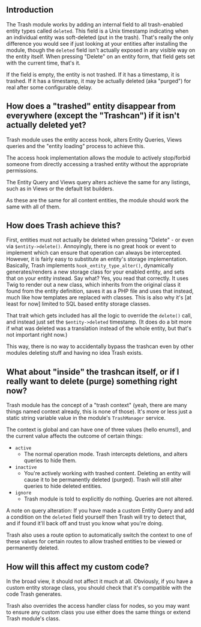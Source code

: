 ## Introduction

The Trash module works by adding an internal field to all trash-enabled entity types called `deleted`. This field is a Unix timestamp indicating when an individual entity was soft-deleted (put in the trash). That's really the only difference you would see if just looking at your entities after installing the module, though the `deleted` field isn't actually exposed in any visible way on the entity itself.
When pressing "Delete" on an entity form, that field gets set with the current time, that's it.

If the field is empty, the entity is not trashed. If it has a timestamp, it is trashed. If it has a timestamp, it may be actually deleted (aka "purged") for real after some configurable delay.

## How does a "trashed" entity disappear from everywhere (except the "Trashcan") if it isn't actually deleted yet?

Trash module uses the entity access hook, alters Entity Queries, Views queries and the "entity loading" process to achieve this.

The access hook implementation allows the module to actively stop/forbid someone from directly accessing a trashed entity without the appropriate permissions.

The Entity Query and Views query alters achieve the same for any listings, such as in Views or the default list builders.

As these are the same for all content entities, the module should work the same with all of them.

## How does Trash achieve this?

First, entities must not actually be deleted when pressing "Delete" - or even via `$entity->delete()`. Annoyingly, there is no great hook or event to implement which can ensure that operation can always be intercepted. However, it is fairly easy to substitute an entity's storage implementation. Basically, Trash implements `hook_entity_type_alter()`, dynamically generates/renders a new storage class for your enabled entity, and sets that on your entity instead. Say what? Yes, you read that correctly. It uses Twig to render out a new class, which inherits from the original class it found from the entity definition, saves it as a PHP file and uses that instead, much like how templates are replaced with classes. This is also why it's [at least for now] limited to SQL based entity storage classes.

That trait which gets included has all the logic to override the `delete()` call, and instead just set the `$entity->deleted` timestamp. (It does do a bit more if what was deleted was a translation instead of the whole entity, but that's not important right now.)

This way, there is no way to accidentally bypass the trashcan even by other modules deleting stuff and having no idea Trash exists.

## What about "inside" the trashcan itself, or if I really want to delete (purge) something right now?

Trash module has the concept of a "trash context" (yeah, there are many things named context already, this is none of those). It's more or less just a static string variable value in the module's `TrashManager` service.

The context is global and can have one of three values (hello enums!), and the current value affects the outcome of certain things:

- `active`
  - The normal operation mode. Trash intercepts deletions, and alters queries to hide them.
- `inactive`
  - You're actively working with trashed content. Deleting an entity will cause it to be permanently deleted (purged). Trash will still alter queries to hide deleted entities.
- `ignore`
    - Trash module is told to explicitly do nothing. Queries are not altered.

A note on query alteration: If you have made a custom Entity Query and add a condition on the `deleted` field yourself then Trash will try to detect that, and if found it'll back off and trust you know what you're doing.

Trash also uses a route option to automatically switch the context to one of these values for certain routes to allow trashed entities to be viewed or permanently deleted.

## How will this affect my custom code?

In the broad view, it should not affect it much at all. Obviously, if you have a custom entity storage class, you should check that it's compatible with the code Trash generates.

Trash also overrides the access handler class for nodes, so you may want to ensure any custom class you use either does the same things or extend Trash module's class.
